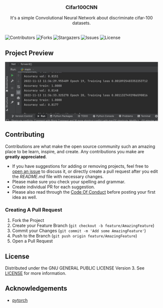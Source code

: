 <p align="center">
  <h3 align="center">Cifar100CNN</h3>

  <p align="center">
    It's a simple Convolutional Neural Network about discriminate cifar-100 datasets.
    <br/>
    <br/>
  </p>
</p>

![Contributors](https://img.shields.io/github/contributors/JonyanDunh/AvatarGeneratorGAN?color=dark-green) ![Forks](https://img.shields.io/github/forks/JonyanDunh/AvatarGeneratorGAN?style=social) ![Stargazers](https://img.shields.io/github/stars/JonyanDunh/AvatarGeneratorGAN?style=social) ![Issues](https://img.shields.io/github/issues/JonyanDunh/AvatarGeneratorGAN) ![License](https://img.shields.io/github/license/JonyanDunh/AvatarGeneratorGAN) 

## Project Preview

![image-20221207202225821.png](https://github.com/JonyanDunh/Cifar100CNN/blob/main/image-20221207202225821.png?raw=true)


## Contributing

Contributions are what make the open source community such an amazing place to be learn, inspire, and create. Any contributions you make are **greatly appreciated**.
* If you have suggestions for adding or removing projects, feel free to [open an issue](https://github.com/JonyanDunh/AvatarGeneratorGAN/issues/new) to discuss it, or directly create a pull request after you edit the *README.md* file with necessary changes.
* Please make sure you check your spelling and grammar.
* Create individual PR for each suggestion.
* Please also read through the [Code Of Conduct](https://github.com/JonyanDunh/AvatarGeneratorGAN/blob/main/CODE_OF_CONDUCT.md) before posting your first idea as well.

### Creating A Pull Request

1. Fork the Project
2. Create your Feature Branch (`git checkout -b feature/AmazingFeature`)
3. Commit your Changes (`git commit -m 'Add some AmazingFeature'`)
4. Push to the Branch (`git push origin feature/AmazingFeature`)
5. Open a Pull Request

## License

Distributed under the GNU GENERAL PUBLIC LICENSE Version 3. See [LICENSE](https://github.com/JonyanDunh/AvatarGeneratorGAN/blob/main/LICENSE.md) for more information.

## Acknowledgements

* [pytorch](https://github.com/pytorch/pytorch)
